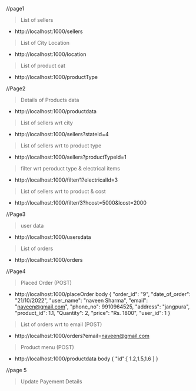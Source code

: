 //page1

> List of sellers
* http://localhost:1000/sellers

> List of City Location
* http://localhost:1000/location

> List of product cat
* http://localhost:1000/productType



//Page2

> Details of Products data
* http://localhost:1000/productdata

> List of sellers wrt city
* http://localhost:1000/sellers?stateId=4

> List of sellers wrt to product type
* http://localhost:1000/sellers?productTypeId=1

> filter wrt peroduct type & electrical items
* http://localhost:1000/filter/1?electricalId=3

> List of sellers wrt to product & cost
* http://localhost:1000/filter/3?hcost=5000&lcost=2000


//Page3
> user data
* http://localhost:1000/usersdata
> List of orders
* http://localhost:1000/orders


//Page4
> Placed Order (POST)
* http://localhost:1000/placeOrder
body 
{
"order_id": "9",
"date_of_order": "21/10/2022",
"user_name": "naveen Sharma",
"email": "naveen@gmail.com",
"phone_no": 9910964525,
"address": "jangpura",
"product_id": 1.1,
"Quantity": 2,
"price": "Rs. 1800",
"user_id": 1
}
> List of orders wrt to email (POST)
* http://localhost:1000/orders?email=naveen@gmail.com

> Product menu (POST)
* http://localhost:1000/productdata
body
{
    "id":[
        1.2,1.5,1.6
    ]
}


//page 5
> Update Payement Details 
